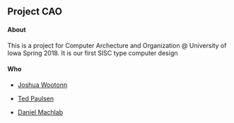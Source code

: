 ## Project CAO

#### About
This is a project for Computer Archecture and Organization @ University of Iowa Spring 2018. It is our first SISC type computer design

#### Who
* [Joshua Wootonn](https://github.com/jose56wonton)

* [Ted Paulsen](https://github.com/tedpaulsen)
* [Daniel Machlab](https://github.com/danielmachlab)